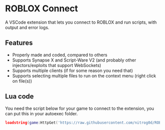 # ROBLOX Connect

A VSCode extension that lets you connect to ROBLOX and run scripts, with output and error logs.

## Features

- Properly made and coded, compared to others
- Supports Synapse X and Script-Ware V2 (and probably other injectors/exploits that support WebSockets)
- Supports multiple clients (if for some reason you need that)
- Supports selecting multiple files to run on the context menu (right click on file(s))

## Lua code

You need the script below for your game to connect to the extension, you can put this in your autoexec folder.

```lua
loadstring(game:HttpGet('https://raw.githubusercontent.com/nitrog0d/ROBLOXConnect/master/src/robloxconnect.lua'))()
```
